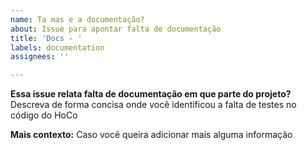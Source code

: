```yaml
---
name: Ta mas e a documentação?
about: Issue para apontar falta de documentação
title: 'Docs - '
labels: documentation
assignees: ''

---
```


**Essa issue relata falta de documentação em que parte do projeto?**
Descreva de forma concisa onde você identificou a falta de testes no código do HoCo

**Mais contexto:**
Caso você queira adicionar mais alguma informação
